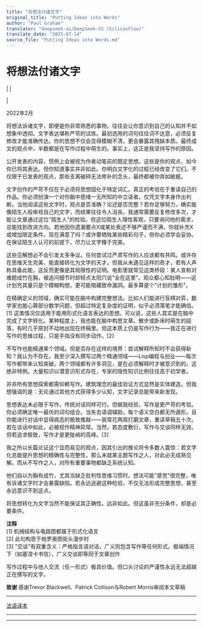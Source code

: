 ```yaml
---
title: "将想法付诸文字"
original_title: "Putting Ideas into Words"
author: "Paul Graham"
translator: "deepseek-ai/DeepSeek-V3 (SiliconFlow)"
translate_date: "2025-07-14"
source_file: "Putting Ideas into Words.md"
---
```


# 将想法付诸文字

| | [](index.html)  

|  

2022年2月  

将想法诉诸文字，即便是你非常熟悉的事物，往往会让你意识到自己的认知并不如想象中透彻。文字表达堪称严苛的试炼。最初选用的词句往往词不达意，必须反复修改才能准确传达。你的思想不仅会显得模糊不清，更会暴露其残缺本质。最终成文的观点中，半数都是在写作过程中萌生的。事实上，这正是我坚持写作的原因。  

公开发表的内容，惯例上会被视为作者动笔前的既定思想。这些是你的观点，如今你已将其表达。但你知道事实并非如此。你明白文字化的过程已经改变了它们。不仅限于已发表的观点，那些支离破碎无法修补的念头，最终都被你弃如敝屣。  

文字创作的严苛不仅在于必须将思想固化于特定词汇。真正的考验在于重读自己的作品。你必须扮演一个对你脑中思绪一无所知的中立读者，仅凭文字本身作出判断。当他阅读这些文字时，观点是否准确？论述是否完整？若你足够努力，确实能像陌生人般审视自己的文字，而结果往往令人沮丧。我通常需要反复修改多次，才能让文章通过这位"陌生人"的检验。但这位陌生人理性客观，只要询问他的需求，总能找到改进方向。若他因你遗漏要点X或某处表述不够严谨而不满，你就补充X或增加限定条件。现在满意了吗？或许要牺牲某些精彩句子，但你必须学会妥协。在保证陌生人认可的前提下，尽力让文字臻于完美。  

这些见解想必不会引发太多争议。任何尝试过严肃写作的人应该都有共鸣。或许存在思维天生完美、能直接转化为文字的天才。但我从未遇见这样的奇才，若有人声称具备此能，这反而更像是其局限性的证明。电影里就常见这类桥段：某人宣称对难题成竹在胸，被追问细节时却轻点太阳穴说"全在这里"。观众都心知肚明——这计划充其量只是个模糊构想，更可能暗藏致命漏洞。最多算是个"计划的雏形"。  

在精确定义的领域，确实可能在脑中构建完整想法。比如人们能进行盲棋对弈，数学家也能心算部分数学问题，但超过特定复杂度的证明，似乎必须落笔才能确信。[1] 这类情况仅适用于能用形式化语言表达的思想。可以说，这些人其实是在脑中完成了文字转化。某种程度上，我也能在脑中构思文章。散步或卧床时萌生的段落，有时几乎原封不动地出现在终稿里。但这本质上仍是写作行为——我正在进行写作的思维过程，只是手指没有同步动作。[2]  

不写作也能精通某个领域。但是否存在这样的境界：尝试解释所知时不会获得新知？我认为不存在。我至少深入撰写过两个精通领域——Lisp编程与创业——每次写作都带来认知突破。两个领域都有许多洞见，是在必须解释时才被意识到的。这绝非特例。大量知识以潜意识形式存在，专家的隐性知识比例往往高于初学者。  

并非所有思想探索都需仰赖写作。建筑理念的最佳验证方式显然是实体建造。但我想强调的是：无论通过其他方式获得多少认知，文字记录总能带来新发现。  

思想表达未必限于写作，传统对话同样可行。但据我经验，写作是更严苛的考验。你必须确定唯一最优的词句组合。当失去语调辅助，每个语义空白都无所遁形。且你能进行对话中显得病态的极致推敲——我常花两周打磨文章，重读草稿五十次。若在谈话中如此，必被视作精神异常。当然，若态度敷衍，写作与交谈同样无效。但若追求极致，写作才是更陡峭的高峰。[3]  

我之所以长篇论证这个显而易见的观点，因其引出的推论将令多数人震惊：若文字化总能提升思想的精确性与完整性，那么未就某主题写作之人，对此必无成熟见解。而从不写作之人，对所有重要事物都缺乏系统认知。  

他们自以为胸有成竹，尤其当缺乏批判性思维习惯时。想法可能"感觉"很完整，唯有诉诸文字时才会暴露缺陷。若永远逃避这种检验，不仅无法形成完整思想，甚至永远意识不到这点。  

将思想转化为文字当然不能保证其正确性。远非如此。但这虽非充分条件，却是必要条件。  

**注释**  
[1] 机械结构与电路图都属于形式化语言  
[2] 此句构思于帕罗奥图街头漫步时  
[3] "交谈"有双重含义：严格指言语对话，广义则包含写作等任何形式。极端情况下（如塞涅卡书信），广义交谈即等同于文章创作  

写作过程中与他人交流（任一形式）极具价值。但口头讨论的严谨性永远无法超越正在撰写的文字。  

**致谢** 感谢Trevor Blackwell、Patrick Collison与Robert Morris审阅本文草稿  

---  
[法语译本](https://dorianmarie.fr/paulgraham/mots.html)

***  
  
---